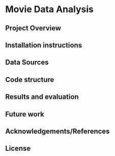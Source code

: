# Movie Data Analysis

## Project Overview

## Installation instructions

## Data Sources

## Code structure

## Results and evaluation

## Future work

## Acknowledgements/References

## License
